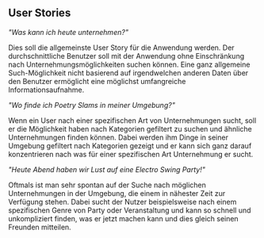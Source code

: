 ## User Stories

*"Was kann ich heute unternehmen?"*

Dies soll die allgemeinste User Story für die Anwendung werden.
Der durchschnittliche Benutzer soll mit der Anwendung ohne Einschränkung nach Unternehmungsmöglichkeiten suchen können.
Eine ganz allgemeine Such-Möglichkeit nicht basierend auf irgendwelchen anderen Daten über den Benutzer ermöglicht eine möglichst umfangreiche Informationsaufnahme.

*"Wo finde ich Poetry Slams in meiner Umgebung?"*

Wenn ein User nach einer spezifischen Art von Unternehmungen sucht, soll er die Möglichkeit haben nach Kategorien gefiltert zu suchen und ähnliche Unternehmungen finden können.
Dabei werden ihm Dinge in seiner Umgebung gefiltert nach Kategorien gezeigt und er kann sich ganz darauf konzentrieren nach was für einer spezifischen Art Unternehmung er sucht.

*"Heute Abend haben wir Lust auf eine Electro Swing Party!"*

Oftmals ist man sehr spontan auf der Suche nach möglichen Unternehmungen in der Umgebung, die einem in nähester Zeit zur Verfügung stehen. Dabei sucht der Nutzer beispielsweise nach einem spezifischen Genre von Party oder Veranstaltung und kann so schnell und unkompliziert finden, was er jetzt machen kann und dies gleich seinen Freunden mitteilen.
